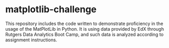# matplotlib-challenge
This repository includes the code written to demonstrate proficiency in the usage of the MatPlotLib in Python. It is using data provided by EdX through Rutgers Data Analytics Boot Camp, and such data is analyzed according to assignment instructions.
